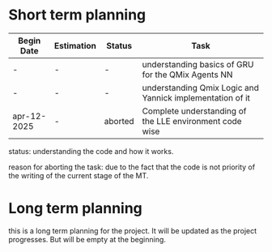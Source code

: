 # Short term planning
|Begin Date| Estimation | Status | Task | 
|-|-|-|-|
|-|-|-|understanding basics of GRU for the QMix Agents NN |
|-|-|-|understanding Qmix Logic and Yannick implementation of it|
|apr-12-2025| - | aborted |Complete understanding of the LLE environment code wise |

status: understanding the code and how it works.

reason for aborting the task: due to the fact that the code is not priority of the writing of the current stage of the MT.

# Long term planning
this is a long term planning for the project. It will be updated as the project progresses. But will be empty at the beginning.